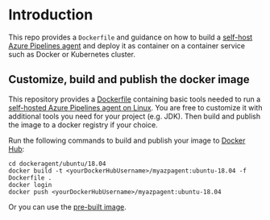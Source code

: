 # Introduction

This repo provides a `Dockerfile` and guidance on how to build a [self-host Azure Pipelines agent](https://docs.microsoft.com/en-us/azure/devops/pipelines/agents/docker?view=azure-devops#linux) and deploy it as container on a container service such as Docker or Kubernetes cluster.

## Customize, build and publish the docker image

This repository provides a [Dockerfile](dockeragent/ubuntu/18.04/Dockerfile) containing basic tools needed to run a [self-hosted Azure Pipelines agent on Linux](https://docs.microsoft.com/en-us/azure/devops/pipelines/agents/docker?view=azure-devops#linux).
You are free to customize it with additional tools you need for your project (e.g. JDK). Then build and publish the image to a docker registry if your choice.

Run the following commands to build and publish your image to [Docker Hub](https://hub.docker.com/):

```shell
cd dockeragent/ubuntu/18.04
docker build -t <yourDockerHubUsername>/myazpagent:ubuntu-18.04 -f Dockerfile .
docker login
docker push <yourDockerHubUsername>/myazpagent:ubuntu-18.04
```

Or you can use the [pre-built image](https://hub.docker.com/r/btnguyen2k/azpagent-base).
